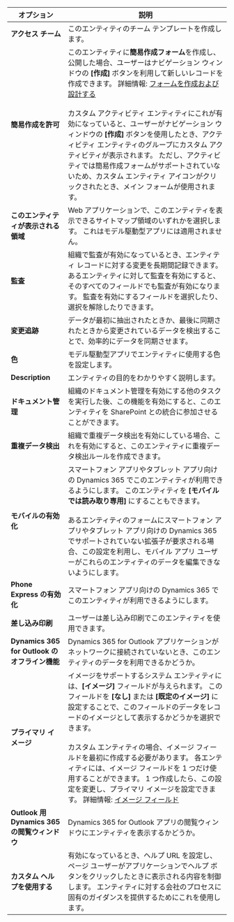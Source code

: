 |オプション   |説明  |
|---------|---------|
|**アクセス チーム**|このエンティティのチーム テンプレートを作成します。 |
|**簡易作成を許可**|このエンティティに**簡易作成フォーム**を作成し、公開した場合、ユーザーはナビゲーション ウィンドウの **[作成]** ボタンを利用して新しいレコードを作成できます。 詳細情報: [フォームを作成および設計する](../maker/model-driven-apps/create-design-forms.md)<br /><br /> カスタム アクティビティ エンティティにこれが有効になっていると、ユーザーがナビゲーション ウィンドウの **[作成]** ボタンを使用したとき、アクティビティ エンティティのグループにカスタム アクティビティが表示されます。 ただし、アクティビティでは簡易作成フォームがサポートされていないため、カスタム エンティティ アイコンがクリックされたとき、メイン フォームが使用されます。|
|**このエンティティが表示される領域**|Web アプリケーションで、このエンティティを表示できるサイトマップ領域のいずれかを選択します。 これはモデル駆動型アプリには適用されません。|
|**監査**|組織で監査が有効になっているとき、エンティティ レコードに対する変更を長期間記録できます。 あるエンティティに対して監査を有効にすると、そのすべてのフィールドでも監査が有効になります。 監査を有効にするフィールドを選択したり、選択を解除したりできます。|
|**変更追跡**|データが最初に抽出されたときか、最後に同期されたときから変更されているデータを検出することで、効率的にデータを同期させます。  |
|**色**|モデル駆動型アプリでエンティティに使用する色を設定します。|
|**Description**|エンティティの目的をわかりやすく説明します。|
|**ドキュメント管理**|組織のドキュメント管理を有効にする他のタスクを実行した後、この機能を有効にすると、このエンティティを SharePoint との統合に参加させることができます。 |
|**重複データ検出**|組織で重複データ検出を有効にしている場合、これを有効にすると、このエンティティに重複データ検出ルールを作成できます。|
|**モバイルの有効化**|スマートフォン アプリやタブレット アプリ向けの Dynamics 365 でこのエンティティが利用できるようにします。 このエンティティを **[モバイルでは読み取り専用]** にすることもできます。<br /><br /> あるエンティティのフォームにスマートフォン アプリやタブレット アプリ向けの Dynamics 365 でサポートされていない拡張子が要求される場合、この設定を利用し、モバイル アプリ ユーザーがこれらのエンティティのデータを編集できないようにします。|
|**Phone Express の有効化**|スマートフォン アプリ向けの Dynamics 365 でこのエンティティが利用できるようにします。|
|**差し込み印刷**|ユーザーは差し込み印刷でこのエンティティを使用できます。|
|**Dynamics 365 for Outlook のオフライン機能**|Dynamics 365 for Outlook アプリケーションがネットワークに接続されていないとき、このエンティティのデータを利用できるかどうか。|
|**プライマリ イメージ**|イメージをサポートするシステム エンティティには、**[イメージ]** フィールドが与えられます。 このフィールドを **[なし]** または **[既定のイメージ]** に設定することで、このフィールドのデータをレコードのイメージとして表示するかどうかを選択できます。<br /><br /> カスタム エンティティの場合、イメージ フィールドを最初に作成する必要があります。 各エンティティには、イメージ フィールドを 1 つだけ使用することができます。 1 つ作成したら、この設定を変更し、プライマリ イメージを設定できます。 詳細情報: [イメージ フィールド](../maker/common-data-service/types-of-fields.md#image-fields) |
|**Outlook 用 Dynamics 365 の閲覧ウィンドウ**|Dynamics 365 for Outlook アプリの閲覧ウィンドウにエンティティを表示するかどうか。|
|**カスタム ヘルプを使用する**|有効になっているとき、ヘルプ URL を設定し、ページ ユーザーがアプリケーションでヘルプ ボタンをクリックしたときに表示される内容を制御します。 エンティティに対する会社のプロセスに固有のガイダンスを提供するためにこれを使用します。|